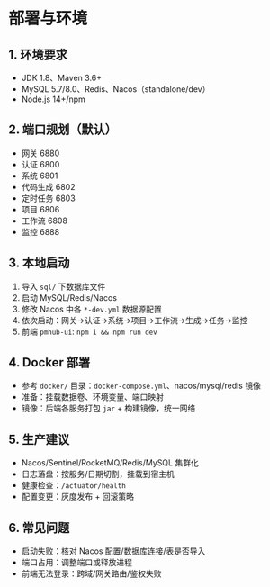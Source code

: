 # 部署与环境

## 1. 环境要求
- JDK 1.8、Maven 3.6+
- MySQL 5.7/8.0、Redis、Nacos（standalone/dev）
- Node.js 14+/npm

## 2. 端口规划（默认）
- 网关 6880
- 认证 6800
- 系统 6801
- 代码生成 6802
- 定时任务 6803
- 项目 6806
- 工作流 6808
- 监控 6888

## 3. 本地启动
1) 导入 `sql/` 下数据库文件
2) 启动 MySQL/Redis/Nacos
3) 修改 Nacos 中各 `*-dev.yml` 数据源配置
4) 依次启动：网关→认证→系统→项目→工作流→生成→任务→监控
5) 前端 `pmhub-ui`: `npm i && npm run dev`

## 4. Docker 部署
- 参考 `docker/` 目录：`docker-compose.yml`、nacos/mysql/redis 镜像
- 准备：挂载数据卷、环境变量、端口映射
- 镜像：后端各服务打包 `jar` + 构建镜像，统一网络

## 5. 生产建议
- Nacos/Sentinel/RocketMQ/Redis/MySQL 集群化
- 日志落盘：按服务/日期切割，挂载到宿主机
- 健康检查：`/actuator/health`
- 配置变更：灰度发布 + 回滚策略

## 6. 常见问题
- 启动失败：核对 Nacos 配置/数据库连接/表是否导入
- 端口占用：调整端口或释放进程
- 前端无法登录：跨域/网关路由/鉴权失败
